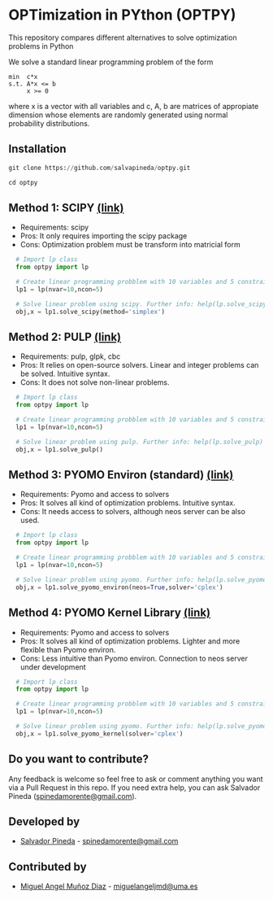 # OPTimization in PYthon (OPTPY)

This repository compares different alternatives to solve optimization problems in Python

We solve a standard linear programming problem of the form

```
min  c*x
s.t. A*x <= b
     x >= 0
```

where x is a vector with all variables and c, A, b are matrices of appropiate dimension whose elements are randomly generated using normal probability distributions.

## Installation

```python
git clone https://github.com/salvapineda/optpy.git

cd optpy
```

## Method 1: SCIPY [(link)](https://docs.scipy.org/doc/scipy/reference/generated/scipy.optimize.linprog.html)

 * Requirements: scipy
 * Pros: It only requires importing the scipy package
 * Cons: Optimization problem must be transform into matricial form

```python
  # Import lp class
  from optpy import lp

  # Create linear programming probblem with 10 variables and 5 constraints. Further info: help(lp)
  lp1 = lp(nvar=10,ncon=5)

  # Solve linear problem using scipy. Further info: help(lp.solve_scipy)
  obj,x = lp1.solve_scipy(method='simplex')
```

## Method 2: PULP [(link)](https://pypi.org/project/PuLP/)

 * Requirements: pulp, glpk, cbc
 * Pros: It relies on open-source solvers. Linear and integer problems can be solved. Intuitive syntax.
 * Cons: It does not solve non-linear problems.

```python
  # Import lp class
  from optpy import lp

  # Create linear programming probblem with 10 variables and 5 constraints. Further info: help(lp)
  lp1 = lp(nvar=10,ncon=5)

  # Solve linear problem using pulp. Further info: help(lp.solve_pulp)
  obj,x = lp1.solve_pulp()
```

## Method 3: PYOMO Environ (standard) [(link)](http://www.pyomo.org/)

 * Requirements: Pyomo and access to solvers
 * Pros: It solves all kind of optimization problems. Intuitive syntax.
 * Cons: It needs access to solvers, although neos server can be also used.

```python
  # Import lp class
  from optpy import lp

  # Create linear programming probblem with 10 variables and 5 constraints. Further info: help(lp)
  lp1 = lp(nvar=10,ncon=5)

  # Solve linear problem using pyomo. Further info: help(lp.solve_pyomo_environ)
  obj,x = lp1.solve_pyomo_environ(neos=True,solver='cplex')
```

## Method 4: PYOMO Kernel Library [(link)](https://pyomo.readthedocs.io/en/stable/library_reference/kernel/index.html)

 * Requirements: Pyomo and access to solvers
 * Pros: It solves all kind of optimization problems. Lighter and more flexible than Pyomo environ.
 * Cons: Less intuitive than Pyomo environ. Connection to neos server under development

```python
  # Import lp class
  from optpy import lp

  # Create linear programming probblem with 10 variables and 5 constraints. Further info: help(lp)
  lp1 = lp(nvar=10,ncon=5)

  # Solve linear problem using pyomo. Further info: help(lp.solve_pyomo_kernel)
  obj,x = lp1.solve_pyomo_kernel(solver='cplex')
```
## Do you want to contribute?
 
 Any feedback is welcome so feel free to ask or comment anything you want via a Pull Request in this repo. If you need extra help, you can ask Salvador Pineda (spinedamorente@gmail.com).
 
## Developed by 

 * [Salvador Pineda](https://www.researchgate.net/profile/Salvador_Pineda) - spinedamorente@gmail.com

## Contributed by

 * [Miguel Angel Muñoz Diaz](https://www.researchgate.net/profile/Miguel_Munoz_Diaz) - miguelangeljmd@uma.es
